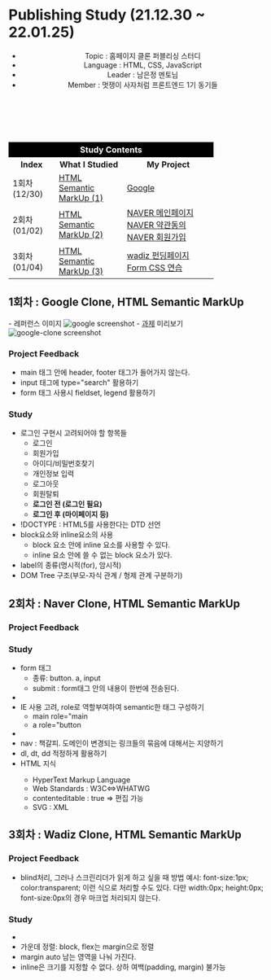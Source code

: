 <h1>Publishing Study (21.12.30 ~ 22.01.25)</h1>

<header>
  <ul>
    <li>
      Topic : 홈페이지 클론 퍼블리싱 스터디
    </li>
    <li>
      Language : HTML, CSS, JavaScript
    </li>
   <li>
      Leader : 남은정 멘토님
    </li>
    <li>
      Member : 멋쟁이 사자처럼 프론트엔드 1기 동기들
    </li>
  </ul>
</header>
<br>
<nav style="margin-top:30px;">
  <table style="width: 80%;">
    <thead>
      <tr>
        <th colspan="3" style="background:black;color:white;text-align:center;">Study Contents</th>
      </tr>
    </thead>
    <tbody>
      <tr>
        <th>Index</th>
        <th>What I Studied</th>
        <th>My Project</th>
      </tr>
      <tr>
        <td>1회차 (12/30)</td>
        <td>
          <a href="#1">HTML Semantic MarkUp (1)</a>
        </td>
        <td>
          <a href="https://jiseung-kang.github.io/Publishing-Study/google/google.html">Google</a>
        </td>
      </tr>
      <tr>
        <td>2회차 (01/02)</td>
        <td>
          <a href="#2">HTML Semantic MarkUp (2)</a>
        </td>
        <td>
          <a href="https://jiseung-kang.github.io/Publishing-Study/naver/naver_home.html">NAVER 메인페이지</a>
          <a href="https://jiseung-kang.github.io/Publishing-Study/naver/naver_agree.html">NAVER 약관동의</a>
          <a href="https://jiseung-kang.github.io/Publishing-Study/naver/naver_info.html">NAVER 회원가입</a>
        </td>
      </tr>
      <tr>
        <td>3회차 (01/04)</td>
        <td>
          <a href="#3">HTML Semantic MarkUp (3)</a>
        </td>
        <td>
          <a href="https://jiseung-kang.github.io/Publishing-Study/wadiz/wadiz.html">wadiz 펀딩페이지</a><br>
          <a href="https://jiseung-kang.github.io/Publishing-Study/form/form.html">Form CSS 연습</a><br>
        </td>
      </tr>
    </tbody>
  </table>
</nav>

<div id="1">
  <h2>1회차 : Google Clone, HTML Semantic MarkUp</h2>
  - 레퍼런스 이미지
  <img src="./google/reference.png" alt="google screenshot"/>
  - <a href="https://jiseung-kang.github.io/Publishing-Study/google/google.html">과제</a> 미리보기
  <img src="./google/preview.png" alt="google-clone screenshot"/>

  <div>
    <h3>Project Feedback</h3>
    <ul>
      <li>main 태그 안에 header, footer 태그가 들어가지 않는다. </li>
      <li>input 태그에 type="search" 활용하기 </li>
      <li>form 태그 사용시 fieldset, legend 활용하기</li>
    </ul>
  </div>

  <div>
    <h3>Study</h3>
    <ul>
      <li>로그인 구현시 고려되어야 할 항목들
        <ul>
          <li>로그인</li>
          <li>회원가입</li>
          <li>아이디/비밀번호찾기</li>
          <li>개인정보 입력</li>
          <li>로그아웃</li>
          <li>회원탈퇴</li>
          <li><b>로그인 전 (로그인 필요)</b></li>
          <li><b>로그인 후 (마이페이지 등)</b></li>
        </ul>
      </li>
      <li>!DOCTYPE : HTML5를 사용한다는 DTD 선언</li>
      <li>block요소와 inline요소의 사용
        <ul>
          <li>block 요소 안에 inline 요소를 사용할 수 있다.</li>
          <li>inline 요소 안에 쓸 수 없는 block 요소가 있다.</li>
        </ul>
      </li>
      <li>label의 종류(명시적(for), 암시적)</li>
      <li>DOM Tree 구조(부모-자식 관계 / 형제 관계 구분하기)</li>
    </ul>
  </div>

  <div id='2'>
    <h2>2회차 : Naver Clone, HTML Semantic MarkUp</h2>
    <div>
      <h3>Project Feedback</h3>
      <ul>
      </ul>
    </div>
    <div>
      <h3>Study</h3>
      <ul>
        <li>form 태그
          <ul>
            <li>종류: button. a, input</li>
            <li>submit : form태그 안의 내용이 한번에 전송된다.</li>
          </ul>
        <li>
        <li> IE 사용 고려, role로 역할부여하여 semantic한 태그 구성하기
          <ul>
            <li>main role="main</li>
            <li>a role="button</li>
          </ul>
        </li>
        <li></li>
        <li>nav : 책갈피. 도메인이 변경되는 링크들의 묶음에 대해서는 지양하기</li>
        <li>dl, dt, dd 적정하게 활용하기</li>
        <li>HTML 지식</li>
          <ul>
            <li>HyperText Markup Language</li>
            <li>Web Standards : W3C<=>WHATWG</li>
            <li>contenteditable : true => 편집 가능</li>
            <li>SVG : XML</li>
          </ul>
      </ul>
    </div>
  </div>

  <div id='3'>
  <h2>3회차 : Wadiz Clone, HTML Semantic MarkUp</h2>
  <div>
    <h3>Project Feedback</h3>
    <ul>
      <li>blind처리, 그러나 스크린리더가 읽게 하고 싶을 때 방법 예시: font-size:1px; color:transparent; 이런 식으로 처리할 수도 있다. 다만 width:0px; height:0px; font-size:0px의 경우 마크업 처리되지 않는다. </li>
    </ul>
  </div>
  <div>
    <h3>Study</h3>
    <ul>
      <li><a href="https://jiseung-kang.github.io/Publishing-Study/Study/0104_position.html"></a></li>
      <li>가운데 정렬: block, flex는 margin으로 정렬</li>
      <li>margin auto 남는 영역을 나눠 가진다.</li>
      <li>inline은 크기를 지정할 수 없다. 상하 여백(padding, margin) 불가능</li>
    </ul>
  </div>
</div>

  <!-- <div id=''>
    <h2>회차 : </h2>
    <div>
      <h3>Project Feedback</h3>
      <ul>
      </ul>
    </div>
    <div>
      <h3>Study</h3>
      <ul>
      </ul>
    </div>
  </div> -->
</div>
